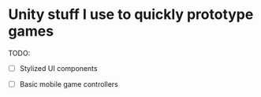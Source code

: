 # Unity stuff I use to quickly prototype games

TODO:

- [ ] Stylized UI components
- [ ] Basic mobile game controllers

